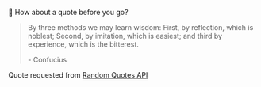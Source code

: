 📣 How about a quote before you go?

> By three methods we may learn wisdom: First, by reflection, which is noblest; Second, by imitation, which is easiest; and third by experience, which is the bitterest.
>
> <p>- Confucius</p>

Quote requested from [Random Quotes API](https://github.com/lukePeavey/quotable)
